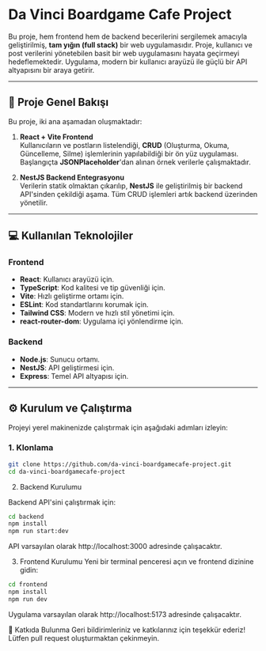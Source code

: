 # Da Vinci Boardgame Cafe Project

Bu proje, hem frontend hem de backend becerilerini sergilemek amacıyla geliştirilmiş, **tam yığın (full stack)** bir web uygulamasıdır. Proje, kullanıcı ve post verilerini yönetebilen basit bir web uygulamasını hayata geçirmeyi hedeflemektedir. Uygulama, modern bir kullanıcı arayüzü ile güçlü bir API altyapısını bir araya getirir.

---

## 🚀 Proje Genel Bakışı

Bu proje, iki ana aşamadan oluşmaktadır:

1. **React + Vite Frontend**  
   Kullanıcıların ve postların listelendiği, **CRUD** (Oluşturma, Okuma, Güncelleme, Silme) işlemlerinin yapılabildiği bir ön yüz uygulaması. Başlangıçta **JSONPlaceholder**'dan alınan örnek verilerle çalışmaktadır.

2. **NestJS Backend Entegrasyonu**  
   Verilerin statik olmaktan çıkarılıp, **NestJS** ile geliştirilmiş bir backend API'sinden çekildiği aşama. Tüm CRUD işlemleri artık backend üzerinden yönetilir.

---

## 💻 Kullanılan Teknolojiler

### Frontend
- **React**: Kullanıcı arayüzü için.  
- **TypeScript**: Kod kalitesi ve tip güvenliği için.  
- **Vite**: Hızlı geliştirme ortamı için.  
- **ESLint**: Kod standartlarını korumak için.  
- **Tailwind CSS**: Modern ve hızlı stil yönetimi için.  
- **react-router-dom**: Uygulama içi yönlendirme için.  

### Backend
- **Node.js**: Sunucu ortamı.  
- **NestJS**: API geliştirmesi için.  
- **Express**: Temel API altyapısı için.  

---

## ⚙️ Kurulum ve Çalıştırma

Projeyi yerel makinenizde çalıştırmak için aşağıdaki adımları izleyin:

### 1. Klonlama
```bash
git clone https://github.com/da-vinci-boardgamecafe-project.git
cd da-vinci-boardgamecafe-project
```

2. Backend Kurulumu

Backend API'sini çalıştırmak için:

```bash
cd backend
npm install
npm run start:dev
```

API varsayılan olarak http://localhost:3000
adresinde çalışacaktır.


3. Frontend Kurulumu
Yeni bir terminal penceresi açın ve frontend dizinine gidin:

```bash
cd frontend
npm install
npm run dev
```

Uygulama varsayılan olarak http://localhost:5173
adresinde çalışacaktır.


🤝 Katkıda Bulunma
Geri bildirimleriniz ve katkılarınız için teşekkür ederiz!
Lütfen pull request oluşturmaktan çekinmeyin.

